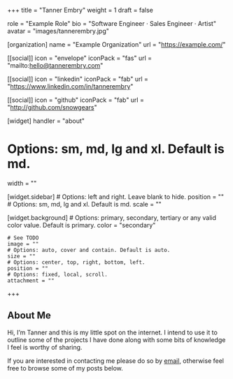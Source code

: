+++
title = "Tanner Embry"
weight = 1
draft = false

role = "Example Role"
bio = "Software Engineer · Sales Engineer · Artist"
avatar = "images/tannerembry.jpg"

[organization]
  name = "Example Organization"
  url = "https://example.com/"

[[social]]
  icon = "envelope"
  iconPack = "fas"
  url = "mailto:hello@tannerembry.com"

[[social]]
  icon = "linkedin"
  iconPack = "fab"
  url = "https://www.linkedin.com/in/tannerembry"

[[social]]
  icon = "github"
  iconPack = "fab"
  url = "http://github.com/snowgears"

[widget]
  handler = "about"
    
  # Options: sm, md, lg and xl. Default is md.
  width = ""

  [widget.sidebar]
    # Options: left and right. Leave blank to hide.
    position = ""
    # Options: sm, md, lg and xl. Default is md.
    scale = ""
    
  [widget.background]
    # Options: primary, secondary, tertiary or any valid color value. Default is primary.
    color = "secondary"
    
    # See TODO
    image = ""
    # Options: auto, cover and contain. Default is auto.
    size = ""
    # Options: center, top, right, bottom, left.
    position = ""
    # Options: fixed, local, scroll.
    attachment = ""
+++

## About Me

Hi, I’m Tanner and this is my little spot on the internet. I intend to use it to outline some of the projects I have done along with some bits of knowledge I feel is worthy of sharing. 

If you are interested in contacting me please do so by <a href="mailto:hello@tannerembry.com">email</a>, otherwise feel free to browse some of my posts below.